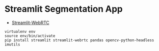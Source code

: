# Streamlit Segmentation App

* [Streamlit-WebRTC](https://github.com/whitphx/streamlit-webrtc)

```
virtualenv env
source env/bin/activate
pip install streamlit streamlit-webrtc pandas opencv-python-headless imutils
```

